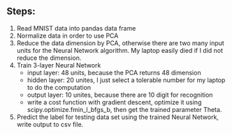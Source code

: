 ## Steps:
1. Read MNIST data into pandas data frame
2. Normalize data in order to use PCA
3. Reduce the data dimension by PCA, otherwise there are two many input units for the Neural Network algorithm. My laptop easily died if I did not reduce the dimension.
4. Train 3-layer Neural Network
     * input layer: 48 units, because the PCA returns 48 dimension
     * hidden layer: 20 unites, I just select a tolerable number for my laptop to do the computation
     * output layer: 10 unites, because there are 10 digit for recognition
     * write a cost function with gradient descent, optimize it using scipy.optimize.fmin_l_bfgs_b, then get the trained parameter Theta.
5. Predict the label for testing data set using the trained Neural Network, write output to csv file.
